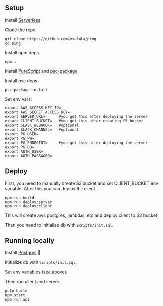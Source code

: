 
## Setup
Install [Serverless](https://github.com/serverless/serverless#quick-start)

Clone the repo
```
git clone https://github.com/mvakula/ping
cd ping
```

Install npm deps
```
npm i
```

Install [PureScript](https://github.com/purescript/documentation/blob/master/guides/Getting-Started.md) and [psc-package](https://psc-package.readthedocs.io/en/latest/)

Install psc deps
```
psc-package install
```

Set env vars:
```
export AWS_ACCESS_KEY_ID=
export AWS_SECRET_ACCESS_KEY=
export SERVER_URL=      #you get this after deploying the server
export CLIENT_BUCKET=   #you get this after creating S3 bucket
export SLACK_WEBHOOK=   #optional
export SLACK_CHANNEL=   #optional
export PG_USER=
export PG_PW=
export PG_ENDPOINT=     #you get this after deploying the server
export PG_DB=
export AUTH_USER=
export AUTH_PASSWORD=
```

## Deploy

First, you need to manually create S3 bucket and set CLIENT_BUCKET env variable. After this you can deploy the client.
```
npm run build
npm run deploy:server
npm run deploy:client
```
This will create aws postgres, lambdas, etc and deploy client to S3 bucket.

Then you need to initialize db with `scripts/init.sql`.

## Running locally

Install [Postgres](https://www.postgresql.org/) 🐘

Initialize db with `scripts/init.sql`.

Set env variables (see above).

Then run client and server.
```
pulp build
npm start
npm run api
```
